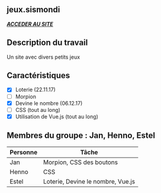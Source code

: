## jeux.sismondi

[***ACCEDER AU SITE***](https://jeuxsismondi.github.io)
 
## Description du travail

Un site avec divers petits jeux

## Caractéristiques

- [x] Loterie (22.11.17)
- [ ] Morpion 
- [x] Devine le nombre (06.12.17)
- [ ] CSS (tout au long)
- [x] Utilisation de Vue.js (tout au long)

## Membres du groupe : Jan, Henno, Estel

Personne | Tâche |  
------- | ----------- | 
Jan | Morpion, CSS des boutons
Henno | CSS
Estel | Loterie, Devine le nombre, Vue.js
